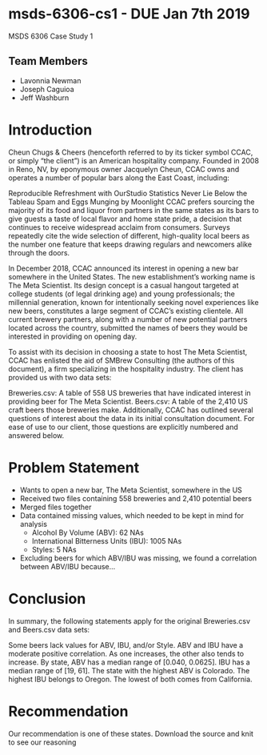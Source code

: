 # msds-6306-cs1 - DUE Jan 7th 2019

MSDS 6306 Case Study 1 

## Team Members
* Lavonnia Newman
* Joseph Caguioa
* Jeff Washburn

# Introduction
Cheun Chugs & Cheers (henceforth referred to by its ticker symbol CCAC, or simply “the client”) is an American hospitality company. Founded in 2008 in Reno, NV, by eponymous owner Jacquelyn Cheun, CCAC owns and operates a number of popular bars along the East Coast, including:

Reproducible Refreshment with OurStudio
Statistics Never Lie
Below the Tableau
Spam and Eggs
Munging by Moonlight
CCAC prefers sourcing the majority of its food and liquor from partners in the same states as its bars to give guests a taste of local flavor and home state pride, a decision that continues to receive widespread acclaim from consumers. Surveys repeatedly cite the wide selection of different, high-quality local beers as the number one feature that keeps drawing regulars and newcomers alike through the doors.

In December 2018, CCAC announced its interest in opening a new bar somewhere in the United States. The new establishment’s working name is The Meta Scientist. Its design concept is a casual hangout targeted at college students (of legal drinking age) and young professionals; the millennial generation, known for intentionally seeking novel experiences like new beers, constitutes a large segment of CCAC’s existing clientele. All current brewery partners, along with a number of new potential partners located across the country, submitted the names of beers they would be interested in providing on opening day.

To assist with its decision in choosing a state to host The Meta Scientist, CCAC has enlisted the aid of SMBrew Consulting (the authors of this document), a firm specializing in the hospitality industry. The client has provided us with two data sets:

Breweries.csv: A table of 558 US breweries that have indicated interest in providing beer for The Meta Scientist.
Beers.csv: A table of the 2,410 US craft beers those breweries make.
Additionally, CCAC has outlined several questions of interest about the data in its initial consultation document. For ease of use to our client, those questions are explicitly numbered and answered below.

# Problem Statement
* Wants to open a new bar, The Meta Scientist, somewhere in the US
* Received two files containing 558 breweries and 2,410 potential beers
* Merged files together
* Data contained missing values, which needed to be kept in mind for analysis
  * Alcohol By Volume (ABV): 62 NAs
  * International Bitterness Units (IBU): 1005 NAs
  * Styles: 5 NAs
* Excluding beers for which ABV/IBU was missing, we found a correlation between ABV/IBU because...


# Conclusion
In summary, the following statements apply for the original Breweries.csv and Beers.csv data sets:

Some beers lack values for ABV, IBU, and/or Style.
ABV and IBU have a moderate positive correlation. As one increases, the other also tends to increase.
By state, ABV has a median range of [0.040, 0.0625]. IBU has a median range of [19, 61].
The state with the highest ABV is Colorado. The highest IBU belongs to Oregon. The lowest of both comes from California.

# Recommendation
Our recommendation is one of these states.  Download the source and knit to see our reasoning